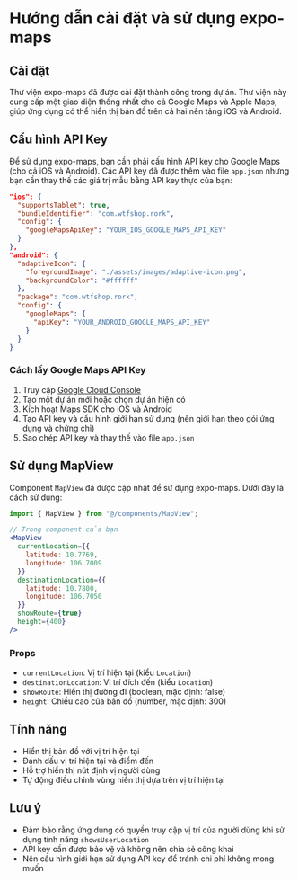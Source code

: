 # Hướng dẫn cài đặt và sử dụng expo-maps

## Cài đặt

Thư viện expo-maps đã được cài đặt thành công trong dự án. Thư viện này cung cấp một giao diện thống nhất cho cả Google Maps và Apple Maps, giúp ứng dụng có thể hiển thị bản đồ trên cả hai nền tảng iOS và Android.

## Cấu hình API Key

Để sử dụng expo-maps, bạn cần phải cấu hình API key cho Google Maps (cho cả iOS và Android). Các API key đã được thêm vào file `app.json` nhưng bạn cần thay thế các giá trị mẫu bằng API key thực của bạn:

```json
"ios": {
  "supportsTablet": true,
  "bundleIdentifier": "com.wtfshop.rork",
  "config": {
    "googleMapsApiKey": "YOUR_IOS_GOOGLE_MAPS_API_KEY"
  }
},
"android": {
  "adaptiveIcon": {
    "foregroundImage": "./assets/images/adaptive-icon.png",
    "backgroundColor": "#ffffff"
  },
  "package": "com.wtfshop.rork",
  "config": {
    "googleMaps": {
      "apiKey": "YOUR_ANDROID_GOOGLE_MAPS_API_KEY"
    }
  }
}
```

### Cách lấy Google Maps API Key

1. Truy cập [Google Cloud Console](https://console.cloud.google.com/)
2. Tạo một dự án mới hoặc chọn dự án hiện có
3. Kích hoạt Maps SDK cho iOS và Android
4. Tạo API key và cấu hình giới hạn sử dụng (nên giới hạn theo gói ứng dụng và chứng chỉ)
5. Sao chép API key và thay thế vào file `app.json`

## Sử dụng MapView

Component `MapView` đã được cập nhật để sử dụng expo-maps. Dưới đây là cách sử dụng:

```jsx
import { MapView } from "@/components/MapView";

// Trong component của bạn
<MapView
  currentLocation={{
    latitude: 10.7769,
    longitude: 106.7009
  }}
  destinationLocation={{
    latitude: 10.7800,
    longitude: 106.7050
  }}
  showRoute={true}
  height={400}
/>
```

### Props

- `currentLocation`: Vị trí hiện tại (kiểu `Location`)
- `destinationLocation`: Vị trí đích đến (kiểu `Location`)
- `showRoute`: Hiển thị đường đi (boolean, mặc định: false)
- `height`: Chiều cao của bản đồ (number, mặc định: 300)

## Tính năng

- Hiển thị bản đồ với vị trí hiện tại
- Đánh dấu vị trí hiện tại và điểm đến
- Hỗ trợ hiển thị nút định vị người dùng
- Tự động điều chỉnh vùng hiển thị dựa trên vị trí hiện tại

## Lưu ý

- Đảm bảo rằng ứng dụng có quyền truy cập vị trí của người dùng khi sử dụng tính năng `showsUserLocation`
- API key cần được bảo vệ và không nên chia sẻ công khai
- Nên cấu hình giới hạn sử dụng API key để tránh chi phí không mong muốn